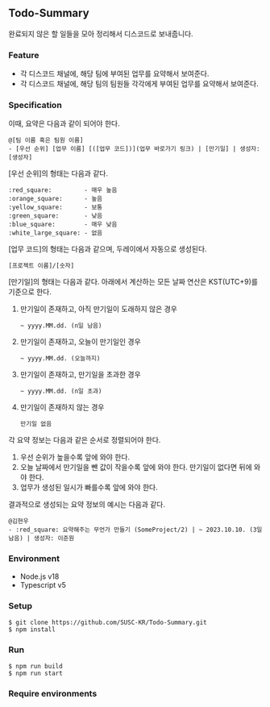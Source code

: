 ## Todo-Summary

완료되지 않은 할 일들을 모아 정리해서 디스코드로 보내줍니다.

### Feature

- 각 디스코드 채널에, 해당 팀에 부여된 업무를 요약해서 보여준다.
- 각 디스코드 채널에, 해당 팀의 팀원들 각각에게 부여된 업무를 요약해서 보여준다.

### Specification

이때, 요약은 다음과 같이 되어야 한다.

```
@[팀 이름 혹은 팀원 이름]
- [우선 순위] [업무 이름] [([업무 코드])](업무 바로가기 링크) | [만기일] | 생성자: [생성자]
```

[우선 순위]의 형태는 다음과 같다.

```
:red_square:         - 매우 높음
:orange_square:      - 높음
:yellow_square:      - 보통
:green_square:       - 낮음
:blue_square:        - 매우 낮음
:white_large_square: - 없음
```

[업무 코드]의 형태는 다음과 같으며, 두레이에서 자동으로 생성된다.

```
[프로젝트 이름]/[숫자]
```

[만기일]의 형태는 다음과 같다. 아래에서 계산하는 모든 날짜 연산은 KST(UTC+9)를 기준으로 한다.

1. 만기일이 존재하고, 아직 만기일이 도래하지 않은 경우
   ```
   ~ yyyy.MM.dd. (n일 남음)
   ```
2. 만기일이 존재하고, 오늘이 만기일인 경우
   ```
   ~ yyyy.MM.dd. (오늘까지)
   ```
3. 만기일이 존재하고, 만기일을 초과한 경우
   ```
   ~ yyyy.MM.dd. (n일 초과)
   ```
4. 만기일이 존재하지 않는 경우
   ```
   만기일 없음
   ```

각 요약 정보는 다음과 같은 순서로 정렬되어야 한다.

1. 우선 순위가 높을수록 앞에 와야 한다.
2. 오늘 날짜에서 만기일을 뺀 값이 작을수록 앞에 와야 한다. 만기일이 없다면 뒤에 와야 한다.
3. 업무가 생성된 일시가 빠를수록 앞에 와야 한다.

결과적으로 생성되는 요약 정보의 예시는 다음과 같다.

```
@김현우
- :red_square: 요약해주는 무언가 만들기 (SomeProject/2) | ~ 2023.10.10. (3일 남음) | 생성자: 이준원
```

### Environment

- Node.js v18
- Typescript v5

### Setup

```shell
$ git clone https://github.com/SUSC-KR/Todo-Summary.git
$ npm install
```

### Run

```shell
$ npm run build
$ npm run start
```

### Require environments
